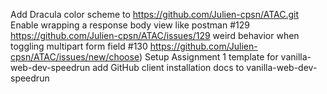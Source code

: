 Add Dracula color scheme to https://github.com/Julien-cpsn/ATAC.git
Enable wrapping a response body view like postman #129 https://github.com/Julien-cpsn/ATAC/issues/129
weird behavior when toggling multipart form field #130 https://github.com/Julien-cpsn/ATAC/issues/new/choose)
Setup Assignment 1 template for vanilla-web-dev-speedrun
add GitHub client installation docs to vanilla-web-dev-speedrun